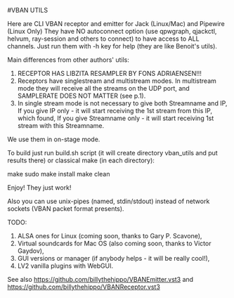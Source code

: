 #VBAN UTILS

Here are CLI VBAN receptor and emitter for Jack (Linux/Mac) and Pipewire (Linux Only)
They have NO autoconnect option (use qpwgraph, qjackctl, helvum, ray-session and others to connect)
to have access to ALL channels. Just run them with -h key for help (they are like Benoit's utils).

Main differences from other authors' utils:
1. RECEPTOR HAS LIBZITA RESAMPLER BY FONS ADRIAENSEN!!!
2. Receptors have singlestream and multistream modes.
   In multistream mode they will receive all the streams on the UDP port,
   and SAMPLERATE DOES NOT MATTER (see p.1).
3. In single stream mode is not necessary to give both Streamname and IP,
   If you give IP only - it will start receiving the 1st stream from this IP, which found,
   If you give Streamname only - it will start receiving 1st stream with this Streamname.

We use them in on-stage mode.

To build just run build.sh script (it will create directory vban_utils and put results there)
or classical make (in each directory):

make
sudo make install
make clean

Enjoy! They just work!

Also you can use unix-pipes (named, stdin/stdout) instead of network sockets
(VBAN packet format presents).

TODO:
1. ALSA ones for Linux (coming soon, thanks to Gary P. Scavone),
2. Virtual soundcards for Mac OS (also coming soon, thanks to Victor Gaydov),
3. GUI versions or manager (if anybody helps - it will be really cool!),
4. LV2 vanilla plugins with WebGUI.

See also https://github.com/billythehippo/VBANEmitter.vst3 and https://github.com/billythehippo/VBANReceptor.vst3
